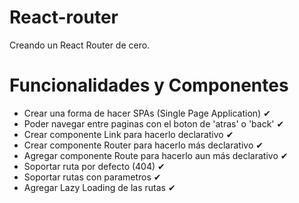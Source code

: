 # React-router
Creando un React Router de cero.

# Funcionalidades y Componentes

- Crear una forma de hacer SPAs (Single Page Application) ✔
- Poder navegar entre paginas con el boton de 'atras' o 'back' ✔
- Crear componente Link para hacerlo declarativo ✔
- Crear componente Router para hacerlo más declarativo ✔
- Agregar componente Route para hacerlo aun más declarativo ✔
- Soportar ruta por defecto (404) ✔
- Soportar rutas con parametros ✔
- Agregar Lazy Loading de las rutas ✔
